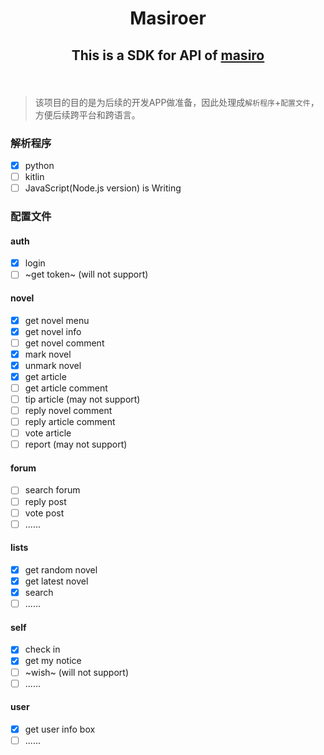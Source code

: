 # <p align="center">Masiroer</p>
## <p align="center">This is a SDK for API of [masiro](masiro.me)</p>
</br>

> 该项目的目的是为后续的开发APP做准备，因此处理成`解析程序`+`配置文件`，方便后续跨平台和跨语言。  

### 解析程序
- [x] python  
- [ ] kitlin  
- [ ] JavaScript(Node.js version) is Writing 

### 配置文件
#### auth
- [x] login
- [ ] ~get token~ (will not support)

#### novel
- [x] get novel menu
- [x] get novel info
- [ ] get novel comment
- [x] mark novel
- [x] unmark novel
- [x] get article
- [ ] get article comment
- [ ] tip article (may not support)
- [ ] reply novel comment
- [ ] reply article comment
- [ ] vote article
- [ ] report (may not support)

#### forum
- [ ] search forum
- [ ] reply post
- [ ] vote post
- [ ] ......

#### lists
- [x] get random novel
- [x] get latest novel
- [x] search
- [ ] ......

#### self
- [x] check in
- [x] get my notice
- [ ] ~wish~ (will not support)
- [ ] ......

#### user
- [x] get user info box
- [ ] ......
